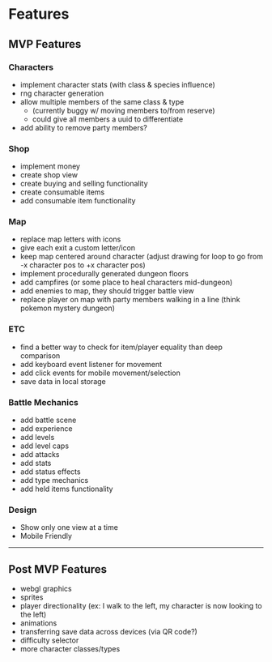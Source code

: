 # Features
## MVP Features
### Characters
- implement character stats (with class & species influence)
- rng character generation
- allow multiple members of the same class & type
  - (currently buggy w/ moving members to/from reserve)
  - could give all members a uuid to differentiate
- add ability to remove party members?

### Shop
- implement money
- create shop view
- create buying and selling functionality
- create consumable items
- add consumable item functionality

### Map
- replace map letters with icons
- give each exit a custom letter/icon
- keep map centered around character (adjust drawing for loop to go from -x character pos to +x character pos)
- implement procedurally generated dungeon floors
- add campfires (or some place to heal characters mid-dungeon)
- add enemies to map, they should trigger battle view
- replace player on map with party members walking in a line (think pokemon mystery dungeon)

### ETC
- find a better way to check for item/player equality than deep comparison
- add keyboard event listener for movement
- add click events for mobile movement/selection
- save data in local storage

### Battle Mechanics
- add battle scene
- add experience
- add levels
- add level caps
- add attacks
- add stats
- add status effects
- add type mechanics
- add held items functionality

### Design
- Show only one view at a time
- Mobile Friendly

---
## Post MVP Features
- webgl graphics
- sprites
- player directionality (ex: I walk to the left, my character is now looking to the left)
- animations
- transferring save data across devices (via QR code?)
- difficulty selector
- more character classes/types
